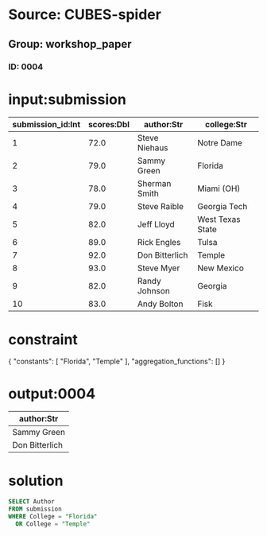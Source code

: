 # Source: CUBES-spider
## Group: workshop_paper
### ID: 0004

# input:submission

| submission_id:Int | scores:Dbl | author:Str | college:Str |
|---|---|---|---|
| 1 | 72.0 | Steve Niehaus | Notre Dame |
| 2 | 79.0 | Sammy Green | Florida |
| 3 | 78.0 | Sherman Smith | Miami (OH) |
| 4 | 79.0 | Steve Raible | Georgia Tech |
| 5 | 82.0 | Jeff Lloyd | West Texas State |
| 6 | 89.0 | Rick Engles | Tulsa |
| 7 | 92.0 | Don Bitterlich | Temple |
| 8 | 93.0 | Steve Myer | New Mexico |
| 9 | 82.0 | Randy Johnson | Georgia |
| 10 | 83.0 | Andy Bolton | Fisk |

# constraint

{
  "constants": [
    "Florida",
    "Temple"
  ],
  "aggregation_functions": []
}

# output:0004

| author:Str |
|---|
| Sammy Green |
| Don Bitterlich |

# solution

```sql
SELECT Author
FROM submission
WHERE College = "Florida"
  OR College = "Temple"
```
